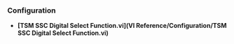 ### Configuration
- **[TSM SSC Digital Select Function.vi](VI Reference/Configuration/TSM SSC Digital Select Function.vi)**
